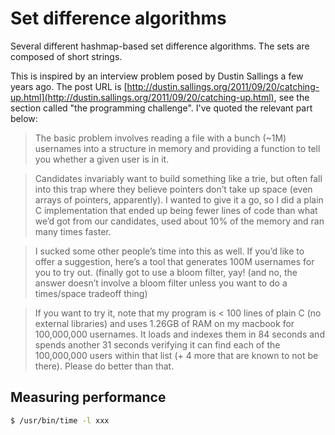 Set difference algorithms
=========================

Several different hashmap-based set difference algorithms. The sets are composed of short strings.

This is inspired by an interview problem posed by Dustin Sallings a few years ago. The post URL is [http://dustin.sallings.org/2011/09/20/catching-up.html](http://dustin.sallings.org/2011/09/20/catching-up.html), see the section called "the programming challenge". I've quoted the relevant part below:

>The basic problem involves reading a file with a bunch (~1M) usernames into a structure in memory and providing a function to tell you whether a given user is in it.

>Candidates invariably want to build something like a trie, but often fall into this trap where they believe pointers don’t take up space (even arrays of pointers, apparently). I wanted to give it a go, so I did a plain C implementation that ended up being fewer lines of code than what we’d got from our candidates, used about 10% of the memory and ran many times faster.

>I sucked some other people’s time into this as well. If you’d like to offer a suggestion, here’s a tool that generates 100M usernames for you to try out. (finally got to use a bloom filter, yay! (and no, the answer doesn’t involve a bloom filter unless you want to do a times/space tradeoff thing)

>If you want to try it, note that my program is < 100 lines of plain C (no external libraries) and uses 1.26GB of RAM on my macbook for 100,000,000 usernames. It loads and indexes them in 84 seconds and spends another 31 seconds verifying it can find each of the 100,000,000 users within that list (+ 4 more that are known to not be there). Please do better than that.

Measuring performance
---------------------

```sh
$ /usr/bin/time -l xxx
```
